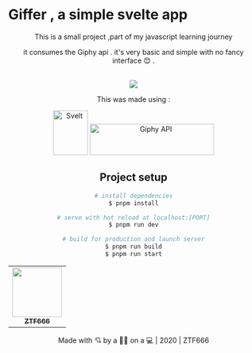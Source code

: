 # Giffer , a simple svelte app

<div align="center">
<p>This is a small project ,part of my javascript learning journey </p>
<p>it consumes the Giphy api . it's very basic and simple with no fancy interface 😊 .</p>

<br>

<div align="center">
<img src="/img/demo.gif"  >
</div>

<p>This was made using : </p>

<div align="center">
<img src="https://external-content.duckduckgo.com/iu/?u=https%3A%2F%2Fupload.wikimedia.org%2Fwikipedia%2Fcommons%2Fthumb%2F1%2F1b%2FSvelte_Logo.svg%2F851px-Svelte_Logo.svg.png&f=1&nofb=1"  width='70' height='90'  alt="Svelt">
<img src="https://external-content.duckduckgo.com/iu/?u=https%3A%2F%2Ftse1.mm.bing.net%2Fth%3Fid%3DOIP.glgP4M-tFA43WuGA8JOuowAAAA%26pid%3DApi&f=1" width='250' height='63'  alt="Giphy API">

</div>

## Project setup

```bash
# install dependencies
$ pnpm install

# serve with hot reload at localhost:[PORT]
$ pnpm run dev

# build for production and launch server
$ pnpm run build
$ pnpm run start

```

<div align="center">

<table>
  <tr>
    <td align="center"><a href="https://ztfportfolio.web.app/" target='_blank'><img src="https://avatars1.githubusercontent.com/u/32502988?v=4" width="100px;" alt=""/><br /><sub><b>ZTF666</b></sub></a></td>
  </tr>
</table>

<p>Made with 💘 by a 👨‍💻 on a 💻 | 2020 | ZTF666</p>

</div>
